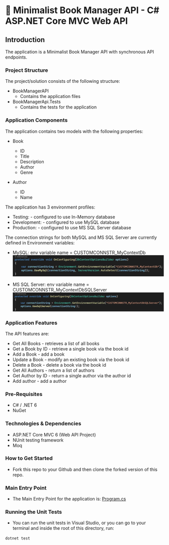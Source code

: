 # 📖 Minimalist Book Manager API - C# ASP.NET Core MVC Web API

## Introduction
The application is a Minimalist Book Manager API with synchronous API endpoints.

### Project Structure
The project/solution consists of the following structure:

* BookManagerAPI
	* Contains the application files
* BookManagerApi.Tests
	* Contains the tests for the application

### Application Components
The application contains two models with the following properties:

* Book
	* ID
	* Title
	* Description
	* Author
	* Genre

* Author
	* ID
	* Name

The application has 3 environment profiles:

- Testing: - configured to use In-Memory database
- Development: - configured to use MySQL database
- Production: - configured to use MS SQL Server database

The connection strings for both MySQL and MS SQL Server are currently defined in Environment variables:

- MySQL: env variable name = CUSTOMCONNSTR_MyContextDb
![Alt text](https://github.com/Hayley96/lm-lab-csharp-book-manager-api/blob/main/BookManagerApi/resources/MySQLConnectionString.png?raw=true "MySQL Connection Setup")
	
- MS SQL Server: env variable name = CUSTOMCONNSTR_MyContextDbSQLServer
![Alt text](https://github.com/Hayley96/lm-lab-csharp-book-manager-api/blob/main/BookManagerApi/resources/MsSQLServerConnectionString.png?raw=true "MSSQL Server Connection Setup")

### Application Features
The API features are:
* Get All Books - retrieves a list of all books
* Get a Book by ID - retrieve a single book via the book id
* Add a Book - add a book
* Update a Book - modify an existing book via the book id
* Delete a Book - delete a book via the book id
* Get All Authors - return a list of authors
* Get Author by ID - return a single author via the author id
* Add author - add a author

### Pre-Requisites
- C# / .NET 6
- NuGet

### Technologies & Dependencies
- ASP.NET Core MVC 6 (Web API Project)
- NUnit testing framework
- Moq

### How to Get Started
- Fork this repo to your Github and then clone the forked version of this repo.

### Main Entry Point
- The Main Entry Point for the application is: [Program.cs](./BookManagerApi/Program.cs)

### Running the Unit Tests
- You can run the unit tests in Visual Studio, or you can go to your terminal and inside the root of this directory, run:

`dotnet test`